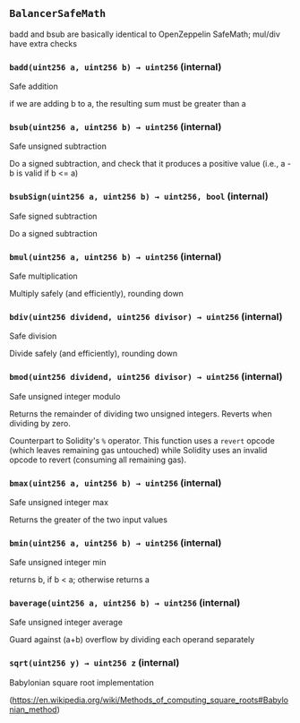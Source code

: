 ## `BalancerSafeMath`



badd and bsub are basically identical to OpenZeppelin SafeMath; mul/div have extra checks


### `badd(uint256 a, uint256 b) → uint256` (internal)

Safe addition


if we are adding b to a, the resulting sum must be greater than a


### `bsub(uint256 a, uint256 b) → uint256` (internal)

Safe unsigned subtraction


Do a signed subtraction, and check that it produces a positive value
     (i.e., a - b is valid if b <= a)


### `bsubSign(uint256 a, uint256 b) → uint256, bool` (internal)

Safe signed subtraction


Do a signed subtraction


### `bmul(uint256 a, uint256 b) → uint256` (internal)

Safe multiplication


Multiply safely (and efficiently), rounding down


### `bdiv(uint256 dividend, uint256 divisor) → uint256` (internal)

Safe division


Divide safely (and efficiently), rounding down


### `bmod(uint256 dividend, uint256 divisor) → uint256` (internal)

Safe unsigned integer modulo


Returns the remainder of dividing two unsigned integers.
     Reverts when dividing by zero.

Counterpart to Solidity's `%` operator. This function uses a `revert`
opcode (which leaves remaining gas untouched) while Solidity uses an
invalid opcode to revert (consuming all remaining gas).



### `bmax(uint256 a, uint256 b) → uint256` (internal)

Safe unsigned integer max


Returns the greater of the two input values



### `bmin(uint256 a, uint256 b) → uint256` (internal)

Safe unsigned integer min


returns b, if b < a; otherwise returns a



### `baverage(uint256 a, uint256 b) → uint256` (internal)

Safe unsigned integer average


Guard against (a+b) overflow by dividing each operand separately



### `sqrt(uint256 y) → uint256 z` (internal)

Babylonian square root implementation


(https://en.wikipedia.org/wiki/Methods_of_computing_square_roots#Babylonian_method)



